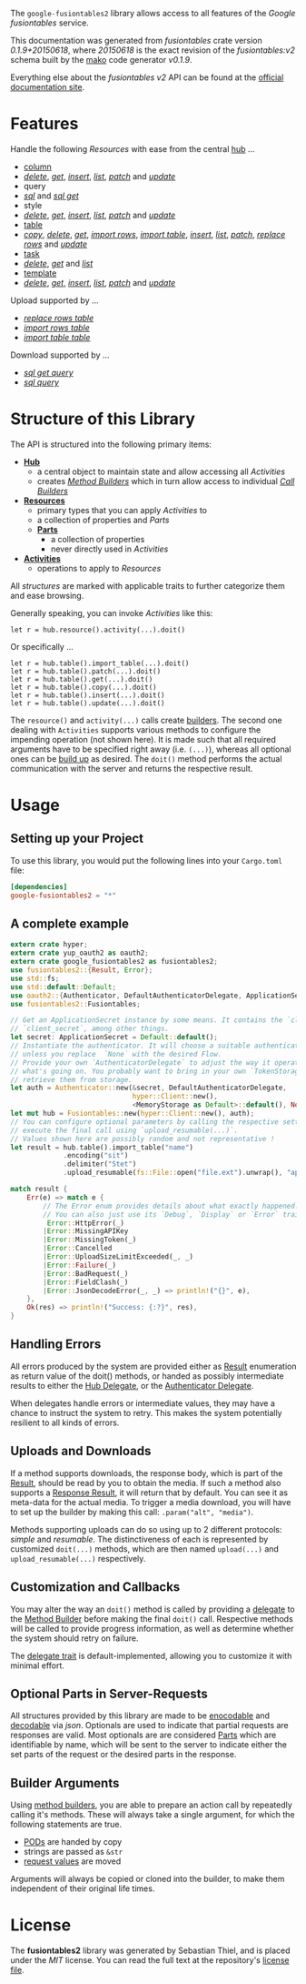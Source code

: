 <!---
DO NOT EDIT !
This file was generated automatically from 'src/mako/api/README.md.mako'
DO NOT EDIT !
-->
The `google-fusiontables2` library allows access to all features of the *Google fusiontables* service.

This documentation was generated from *fusiontables* crate version *0.1.9+20150618*, where *20150618* is the exact revision of the *fusiontables:v2* schema built by the [mako](http://www.makotemplates.org/) code generator *v0.1.9*.

Everything else about the *fusiontables* *v2* API can be found at the
[official documentation site](https://developers.google.com/fusiontables).
# Features

Handle the following *Resources* with ease from the central [hub](http://byron.github.io/google-apis-rs/google_fusiontables2/struct.Fusiontables.html) ... 

* [column](http://byron.github.io/google-apis-rs/google_fusiontables2/struct.Column.html)
 * [*delete*](http://byron.github.io/google-apis-rs/google_fusiontables2/struct.ColumnDeleteCall.html), [*get*](http://byron.github.io/google-apis-rs/google_fusiontables2/struct.ColumnGetCall.html), [*insert*](http://byron.github.io/google-apis-rs/google_fusiontables2/struct.ColumnInsertCall.html), [*list*](http://byron.github.io/google-apis-rs/google_fusiontables2/struct.ColumnListCall.html), [*patch*](http://byron.github.io/google-apis-rs/google_fusiontables2/struct.ColumnPatchCall.html) and [*update*](http://byron.github.io/google-apis-rs/google_fusiontables2/struct.ColumnUpdateCall.html)
* query
 * [*sql*](http://byron.github.io/google-apis-rs/google_fusiontables2/struct.QuerySqlCall.html) and [*sql get*](http://byron.github.io/google-apis-rs/google_fusiontables2/struct.QuerySqlGetCall.html)
* style
 * [*delete*](http://byron.github.io/google-apis-rs/google_fusiontables2/struct.StyleDeleteCall.html), [*get*](http://byron.github.io/google-apis-rs/google_fusiontables2/struct.StyleGetCall.html), [*insert*](http://byron.github.io/google-apis-rs/google_fusiontables2/struct.StyleInsertCall.html), [*list*](http://byron.github.io/google-apis-rs/google_fusiontables2/struct.StyleListCall.html), [*patch*](http://byron.github.io/google-apis-rs/google_fusiontables2/struct.StylePatchCall.html) and [*update*](http://byron.github.io/google-apis-rs/google_fusiontables2/struct.StyleUpdateCall.html)
* [table](http://byron.github.io/google-apis-rs/google_fusiontables2/struct.Table.html)
 * [*copy*](http://byron.github.io/google-apis-rs/google_fusiontables2/struct.TableCopyCall.html), [*delete*](http://byron.github.io/google-apis-rs/google_fusiontables2/struct.TableDeleteCall.html), [*get*](http://byron.github.io/google-apis-rs/google_fusiontables2/struct.TableGetCall.html), [*import rows*](http://byron.github.io/google-apis-rs/google_fusiontables2/struct.TableImportRowCall.html), [*import table*](http://byron.github.io/google-apis-rs/google_fusiontables2/struct.TableImportTableCall.html), [*insert*](http://byron.github.io/google-apis-rs/google_fusiontables2/struct.TableInsertCall.html), [*list*](http://byron.github.io/google-apis-rs/google_fusiontables2/struct.TableListCall.html), [*patch*](http://byron.github.io/google-apis-rs/google_fusiontables2/struct.TablePatchCall.html), [*replace rows*](http://byron.github.io/google-apis-rs/google_fusiontables2/struct.TableReplaceRowCall.html) and [*update*](http://byron.github.io/google-apis-rs/google_fusiontables2/struct.TableUpdateCall.html)
* [task](http://byron.github.io/google-apis-rs/google_fusiontables2/struct.Task.html)
 * [*delete*](http://byron.github.io/google-apis-rs/google_fusiontables2/struct.TaskDeleteCall.html), [*get*](http://byron.github.io/google-apis-rs/google_fusiontables2/struct.TaskGetCall.html) and [*list*](http://byron.github.io/google-apis-rs/google_fusiontables2/struct.TaskListCall.html)
* [template](http://byron.github.io/google-apis-rs/google_fusiontables2/struct.Template.html)
 * [*delete*](http://byron.github.io/google-apis-rs/google_fusiontables2/struct.TemplateDeleteCall.html), [*get*](http://byron.github.io/google-apis-rs/google_fusiontables2/struct.TemplateGetCall.html), [*insert*](http://byron.github.io/google-apis-rs/google_fusiontables2/struct.TemplateInsertCall.html), [*list*](http://byron.github.io/google-apis-rs/google_fusiontables2/struct.TemplateListCall.html), [*patch*](http://byron.github.io/google-apis-rs/google_fusiontables2/struct.TemplatePatchCall.html) and [*update*](http://byron.github.io/google-apis-rs/google_fusiontables2/struct.TemplateUpdateCall.html)


Upload supported by ...

* [*replace rows table*](http://byron.github.io/google-apis-rs/google_fusiontables2/struct.TableReplaceRowCall.html)
* [*import rows table*](http://byron.github.io/google-apis-rs/google_fusiontables2/struct.TableImportRowCall.html)
* [*import table table*](http://byron.github.io/google-apis-rs/google_fusiontables2/struct.TableImportTableCall.html)

Download supported by ...

* [*sql get query*](http://byron.github.io/google-apis-rs/google_fusiontables2/struct.QuerySqlGetCall.html)
* [*sql query*](http://byron.github.io/google-apis-rs/google_fusiontables2/struct.QuerySqlCall.html)



# Structure of this Library

The API is structured into the following primary items:

* **[Hub](http://byron.github.io/google-apis-rs/google_fusiontables2/struct.Fusiontables.html)**
    * a central object to maintain state and allow accessing all *Activities*
    * creates [*Method Builders*](http://byron.github.io/google-apis-rs/google_fusiontables2/trait.MethodsBuilder.html) which in turn
      allow access to individual [*Call Builders*](http://byron.github.io/google-apis-rs/google_fusiontables2/trait.CallBuilder.html)
* **[Resources](http://byron.github.io/google-apis-rs/google_fusiontables2/trait.Resource.html)**
    * primary types that you can apply *Activities* to
    * a collection of properties and *Parts*
    * **[Parts](http://byron.github.io/google-apis-rs/google_fusiontables2/trait.Part.html)**
        * a collection of properties
        * never directly used in *Activities*
* **[Activities](http://byron.github.io/google-apis-rs/google_fusiontables2/trait.CallBuilder.html)**
    * operations to apply to *Resources*

All *structures* are marked with applicable traits to further categorize them and ease browsing.

Generally speaking, you can invoke *Activities* like this:

```Rust,ignore
let r = hub.resource().activity(...).doit()
```

Or specifically ...

```ignore
let r = hub.table().import_table(...).doit()
let r = hub.table().patch(...).doit()
let r = hub.table().get(...).doit()
let r = hub.table().copy(...).doit()
let r = hub.table().insert(...).doit()
let r = hub.table().update(...).doit()
```

The `resource()` and `activity(...)` calls create [builders][builder-pattern]. The second one dealing with `Activities` 
supports various methods to configure the impending operation (not shown here). It is made such that all required arguments have to be 
specified right away (i.e. `(...)`), whereas all optional ones can be [build up][builder-pattern] as desired.
The `doit()` method performs the actual communication with the server and returns the respective result.

# Usage

## Setting up your Project

To use this library, you would put the following lines into your `Cargo.toml` file:

```toml
[dependencies]
google-fusiontables2 = "*"
```

## A complete example

```Rust
extern crate hyper;
extern crate yup_oauth2 as oauth2;
extern crate google_fusiontables2 as fusiontables2;
use fusiontables2::{Result, Error};
use std::fs;
use std::default::Default;
use oauth2::{Authenticator, DefaultAuthenticatorDelegate, ApplicationSecret, MemoryStorage};
use fusiontables2::Fusiontables;

// Get an ApplicationSecret instance by some means. It contains the `client_id` and 
// `client_secret`, among other things.
let secret: ApplicationSecret = Default::default();
// Instantiate the authenticator. It will choose a suitable authentication flow for you, 
// unless you replace  `None` with the desired Flow.
// Provide your own `AuthenticatorDelegate` to adjust the way it operates and get feedback about 
// what's going on. You probably want to bring in your own `TokenStorage` to persist tokens and
// retrieve them from storage.
let auth = Authenticator::new(&secret, DefaultAuthenticatorDelegate,
                              hyper::Client::new(),
                              <MemoryStorage as Default>::default(), None);
let mut hub = Fusiontables::new(hyper::Client::new(), auth);
// You can configure optional parameters by calling the respective setters at will, and
// execute the final call using `upload_resumable(...)`.
// Values shown here are possibly random and not representative !
let result = hub.table().import_table("name")
             .encoding("sit")
             .delimiter("Stet")
             .upload_resumable(fs::File::open("file.ext").unwrap(), "application/octet-stream".parse().unwrap());

match result {
    Err(e) => match e {
        // The Error enum provides details about what exactly happened.
        // You can also just use its `Debug`, `Display` or `Error` traits
         Error::HttpError(_)
        |Error::MissingAPIKey
        |Error::MissingToken(_)
        |Error::Cancelled
        |Error::UploadSizeLimitExceeded(_, _)
        |Error::Failure(_)
        |Error::BadRequest(_)
        |Error::FieldClash(_)
        |Error::JsonDecodeError(_, _) => println!("{}", e),
    },
    Ok(res) => println!("Success: {:?}", res),
}

```
## Handling Errors

All errors produced by the system are provided either as [Result](http://byron.github.io/google-apis-rs/google_fusiontables2/enum.Result.html) enumeration as return value of 
the doit() methods, or handed as possibly intermediate results to either the 
[Hub Delegate](http://byron.github.io/google-apis-rs/google_fusiontables2/trait.Delegate.html), or the [Authenticator Delegate](http://byron.github.io/google-apis-rs/google_fusiontables2/../yup-oauth2/trait.AuthenticatorDelegate.html).

When delegates handle errors or intermediate values, they may have a chance to instruct the system to retry. This 
makes the system potentially resilient to all kinds of errors.

## Uploads and Downloads
If a method supports downloads, the response body, which is part of the [Result](http://byron.github.io/google-apis-rs/google_fusiontables2/enum.Result.html), should be
read by you to obtain the media.
If such a method also supports a [Response Result](http://byron.github.io/google-apis-rs/google_fusiontables2/trait.ResponseResult.html), it will return that by default.
You can see it as meta-data for the actual media. To trigger a media download, you will have to set up the builder by making
this call: `.param("alt", "media")`.

Methods supporting uploads can do so using up to 2 different protocols: 
*simple* and *resumable*. The distinctiveness of each is represented by customized 
`doit(...)` methods, which are then named `upload(...)` and `upload_resumable(...)` respectively.

## Customization and Callbacks

You may alter the way an `doit()` method is called by providing a [delegate](http://byron.github.io/google-apis-rs/google_fusiontables2/trait.Delegate.html) to the 
[Method Builder](http://byron.github.io/google-apis-rs/google_fusiontables2/trait.CallBuilder.html) before making the final `doit()` call. 
Respective methods will be called to provide progress information, as well as determine whether the system should 
retry on failure.

The [delegate trait](http://byron.github.io/google-apis-rs/google_fusiontables2/trait.Delegate.html) is default-implemented, allowing you to customize it with minimal effort.

## Optional Parts in Server-Requests

All structures provided by this library are made to be [enocodable](http://byron.github.io/google-apis-rs/google_fusiontables2/trait.RequestValue.html) and 
[decodable](http://byron.github.io/google-apis-rs/google_fusiontables2/trait.ResponseResult.html) via *json*. Optionals are used to indicate that partial requests are responses 
are valid.
Most optionals are are considered [Parts](http://byron.github.io/google-apis-rs/google_fusiontables2/trait.Part.html) which are identifiable by name, which will be sent to 
the server to indicate either the set parts of the request or the desired parts in the response.

## Builder Arguments

Using [method builders](http://byron.github.io/google-apis-rs/google_fusiontables2/trait.CallBuilder.html), you are able to prepare an action call by repeatedly calling it's methods.
These will always take a single argument, for which the following statements are true.

* [PODs][wiki-pod] are handed by copy
* strings are passed as `&str`
* [request values](http://byron.github.io/google-apis-rs/google_fusiontables2/trait.RequestValue.html) are moved

Arguments will always be copied or cloned into the builder, to make them independent of their original life times.

[wiki-pod]: http://en.wikipedia.org/wiki/Plain_old_data_structure
[builder-pattern]: http://en.wikipedia.org/wiki/Builder_pattern
[google-go-api]: https://github.com/google/google-api-go-client

# License
The **fusiontables2** library was generated by Sebastian Thiel, and is placed 
under the *MIT* license.
You can read the full text at the repository's [license file][repo-license].

[repo-license]: https://github.com/Byron/google-apis-rs/LICENSE.md

